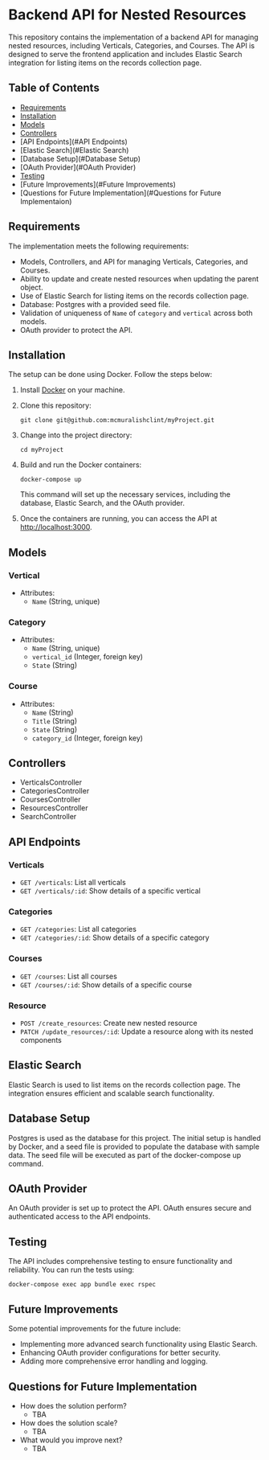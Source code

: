 # Backend API for Nested Resources

This repository contains the implementation of a backend API for managing nested resources, including Verticals, Categories, and Courses. The API is designed to serve the frontend application and includes Elastic Search integration for listing items on the records collection page.

## Table of Contents

-   [Requirements](#Requirements)
-   [Installation](#Installation)
-   [Models](#Models)
-   [Controllers](#Controllers)
-   [API Endpoints](#API Endpoints)
-   [Elastic Search](#Elastic Search)
-   [Database Setup](#Database Setup)
-   [OAuth Provider](#OAuth Provider)
-   [Testing](#Testing)
-   [Future Improvements](#Future Improvements)
-   [Questions for Future Implementation](#Questions for Future Implementaion)

## Requirements

The implementation meets the following requirements:

-   Models, Controllers, and API for managing Verticals, Categories, and Courses.
-   Ability to update and create nested resources when updating the parent object.
-   Use of Elastic Search for listing items on the records collection page.
-   Database: Postgres with a provided seed file.
-   Validation of uniqueness of `Name` of `category` and `vertical` across both models.
-   OAuth provider to protect the API.

## Installation

The setup can be done using Docker. Follow the steps below:

1.  Install [Docker](https://www.docker.com/get-started) on your machine.
    
2.  Clone this repository:
    
    `git clone git@github.com:mcmuralishclint/myProject.git` 
    
3.  Change into the project directory:
    
    `cd myProject`
    
4.  Build and run the Docker containers:
    
    `docker-compose up` 
    
    This command will set up the necessary services, including the database, Elastic Search, and the OAuth provider.
    
5.  Once the containers are running, you can access the API at [http://localhost:3000](http://localhost:3000/).
    

## Models

### Vertical

-   Attributes:
    -   `Name` (String, unique)

### Category

-   Attributes:
    -   `Name` (String, unique)
    -   `vertical_id` (Integer, foreign key)
    -   `State` (String) 

### Course

-   Attributes:
    -   `Name` (String)
    -   `Title` (String)
    -   `State` (String) 
    -   `category_id` (Integer, foreign key)

## Controllers

-   VerticalsController
-   CategoriesController
-   CoursesController
-   ResourcesController
-   SearchController

## API Endpoints

### Verticals

-   `GET /verticals`: List all verticals
-   `GET /verticals/:id`: Show details of a specific vertical

### Categories

-   `GET /categories`: List all categories
-   `GET /categories/:id`: Show details of a specific category

### Courses

-   `GET /courses`: List all courses
-   `GET /courses/:id`: Show details of a specific course

### Resource

-   `POST /create_resources`: Create new nested resource
-   `PATCH /update_resources/:id`: Update a resource along with its nested components

## Elastic Search

Elastic Search is used to list items on the records collection page. The integration ensures efficient and scalable search functionality.

## Database Setup

Postgres is used as the database for this project. The initial setup is handled by Docker, and a seed file is provided to populate the database with sample data. The seed file will be executed as part of the docker-compose up command.

## OAuth Provider

An OAuth provider is set up to protect the API. OAuth ensures secure and authenticated access to the API endpoints.

## Testing

The API includes comprehensive testing to ensure functionality and reliability. You can run the tests using:

`docker-compose exec app bundle exec rspec` 

## Future Improvements

Some potential improvements for the future include:

-   Implementing more advanced search functionality using Elastic Search.
-   Enhancing OAuth provider configurations for better security.
-   Adding more comprehensive error handling and logging.

## Questions for Future Implementation

-   How does the solution perform?
	- TBA
-   How does the solution scale?
	- TBA
-   What would you improve next?
	- TBA
